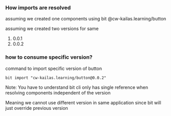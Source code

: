 
### How imports are resolved

assuming we created one components using bit
@cw-kailas.learning/button

assuming we created two versions for same
1. 0.0.1
2. 0.0.2

### how to consume specific version?

command to import specific version of button
```
bit import "cw-kailas.learning/button@0.0.2"
```

Note:
You have to understand bit cli only has single reference when resolving components independent of the version

Meaning we cannot use different version in same application since bit will just override previous version 